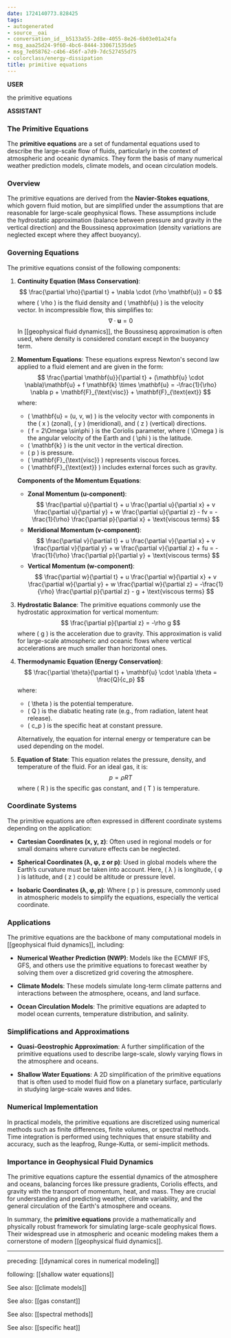 ```yaml
---
date: 1724140773.828425
tags:
- autogenerated
- source__oai
- conversation_id__b5133a55-2d8e-4055-8e26-6b03e01a24fa
- msg_aaa25d24-9f60-4bc6-8444-330671535de5
- msg_7e058762-c4b6-456f-a7d9-7dc527455d75
- colorclass/energy-dissipation
title: primitive equations
---
```


**USER**

the primitive equations


**ASSISTANT**

### The Primitive Equations

The **primitive equations** are a set of fundamental equations used to describe the large-scale flow of fluids, particularly in the context of atmospheric and oceanic dynamics. They form the basis of many numerical weather prediction models, climate models, and ocean circulation models.

### Overview

The primitive equations are derived from the **Navier-Stokes equations**, which govern fluid motion, but are simplified under the assumptions that are reasonable for large-scale geophysical flows. These assumptions include the hydrostatic approximation (balance between pressure and gravity in the vertical direction) and the Boussinesq approximation (density variations are neglected except where they affect buoyancy).

### Governing Equations

The primitive equations consist of the following components:

1. **Continuity Equation (Mass Conservation)**:
   $$
   \frac{\partial \rho}{\partial t} + \nabla \cdot (\rho \mathbf{u}) = 0
   $$
   where \( \rho \) is the fluid density and \( \mathbf{u} \) is the velocity vector. In incompressible flow, this simplifies to:
   $$
   \nabla \cdot \mathbf{u} = 0
   $$
   In [[geophysical fluid dynamics]], the Boussinesq approximation is often used, where density is considered constant except in the buoyancy term.

2. **Momentum Equations**:
   These equations express Newton's second law applied to a fluid element and are given in the form:
   $$
   \frac{\partial \mathbf{u}}{\partial t} + (\mathbf{u} \cdot \nabla)\mathbf{u} + f \mathbf{k} \times \mathbf{u} = -\frac{1}{\rho} \nabla p + \mathbf{F}_{\text{visc}} + \mathbf{F}_{\text{ext}}
   $$
   where:
   - \( \mathbf{u} = (u, v, w) \) is the velocity vector with components in the \( x \) (zonal), \( y \) (meridional), and \( z \) (vertical) directions.
   - \( f = 2\Omega \sin\phi \) is the Coriolis parameter, where \( \Omega \) is the angular velocity of the Earth and \( \phi \) is the latitude.
   - \( \mathbf{k} \) is the unit vector in the vertical direction.
   - \( p \) is pressure.
   - \( \mathbf{F}_{\text{visc}} \) represents viscous forces.
   - \( \mathbf{F}_{\text{ext}} \) includes external forces such as gravity.

   **Components of the Momentum Equations**:
   - **Zonal Momentum (u-component)**:
     $$
     \frac{\partial u}{\partial t} + u \frac{\partial u}{\partial x} + v \frac{\partial u}{\partial y} + w \frac{\partial u}{\partial z} - fv = -\frac{1}{\rho} \frac{\partial p}{\partial x} + \text{viscous terms}
     $$
   - **Meridional Momentum (v-component)**:
     $$
     \frac{\partial v}{\partial t} + u \frac{\partial v}{\partial x} + v \frac{\partial v}{\partial y} + w \frac{\partial v}{\partial z} + fu = -\frac{1}{\rho} \frac{\partial p}{\partial y} + \text{viscous terms}
     $$
   - **Vertical Momentum (w-component)**:
     $$
     \frac{\partial w}{\partial t} + u \frac{\partial w}{\partial x} + v \frac{\partial w}{\partial y} + w \frac{\partial w}{\partial z} = -\frac{1}{\rho} \frac{\partial p}{\partial z} - g + \text{viscous terms}
     $$

3. **Hydrostatic Balance**:
   The primitive equations commonly use the hydrostatic approximation for vertical momentum:
   $$
   \frac{\partial p}{\partial z} = -\rho g
   $$
   where \( g \) is the acceleration due to gravity. This approximation is valid for large-scale atmospheric and oceanic flows where vertical accelerations are much smaller than horizontal ones.

4. **Thermodynamic Equation (Energy Conservation)**:
   $$
   \frac{\partial \theta}{\partial t} + \mathbf{u} \cdot \nabla \theta = \frac{Q}{c_p}
   $$
   where:
   - \( \theta \) is the potential temperature.
   - \( Q \) is the diabatic heating rate (e.g., from radiation, latent heat release).
   - \( c_p \) is the specific heat at constant pressure.

   Alternatively, the equation for internal energy or temperature can be used depending on the model.

5. **Equation of State**:
   This equation relates the pressure, density, and temperature of the fluid. For an ideal gas, it is:
   $$
   p = \rho R T
   $$
   where \( R \) is the specific gas constant, and \( T \) is temperature.

### Coordinate Systems

The primitive equations are often expressed in different coordinate systems depending on the application:

- **Cartesian Coordinates (x, y, z)**: Often used in regional models or for small domains where curvature effects can be neglected.
  
- **Spherical Coordinates (λ, φ, z or p)**: Used in global models where the Earth’s curvature must be taken into account. Here, \( λ \) is longitude, \( φ \) is latitude, and \( z \) could be altitude or pressure level.

- **Isobaric Coordinates (λ, φ, p)**: Where \( p \) is pressure, commonly used in atmospheric models to simplify the equations, especially the vertical coordinate.

### Applications

The primitive equations are the backbone of many computational models in [[geophysical fluid dynamics]], including:

- **Numerical Weather Prediction (NWP)**: Models like the ECMWF IFS, GFS, and others use the primitive equations to forecast weather by solving them over a discretized grid covering the atmosphere.

- **Climate Models**: These models simulate long-term climate patterns and interactions between the atmosphere, oceans, and land surface.

- **Ocean Circulation Models**: The primitive equations are adapted to model ocean currents, temperature distribution, and salinity.

### Simplifications and Approximations

- **Quasi-Geostrophic Approximation**: A further simplification of the primitive equations used to describe large-scale, slowly varying flows in the atmosphere and oceans.

- **Shallow Water Equations**: A 2D simplification of the primitive equations that is often used to model fluid flow on a planetary surface, particularly in studying large-scale waves and tides.

### Numerical Implementation

In practical models, the primitive equations are discretized using numerical methods such as finite differences, finite volumes, or spectral methods. Time integration is performed using techniques that ensure stability and accuracy, such as the leapfrog, Runge-Kutta, or semi-implicit methods.

### Importance in Geophysical Fluid Dynamics

The primitive equations capture the essential dynamics of the atmosphere and oceans, balancing forces like pressure gradients, Coriolis effects, and gravity with the transport of momentum, heat, and mass. They are crucial for understanding and predicting weather, climate variability, and the general circulation of the Earth's atmosphere and oceans.

In summary, the **primitive equations** provide a mathematically and physically robust framework for simulating large-scale geophysical flows. Their widespread use in atmospheric and oceanic modeling makes them a cornerstone of modern [[geophysical fluid dynamics]].


---

preceding: [[dynamical cores in numerical modeling]]  


following: [[shallow water equations]]

See also: [[climate models]]


See also: [[gas constant]]


See also: [[spectral methods]]


See also: [[specific heat]]